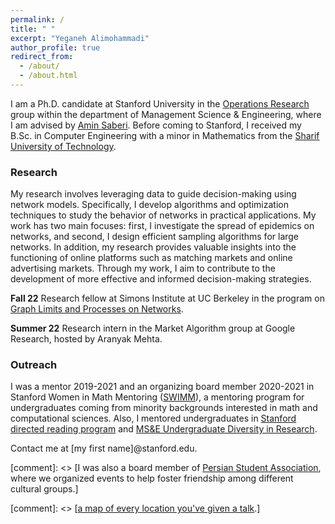 ```yaml
---
permalink: /
title: " "
excerpt: "Yeganeh Alimohammadi"
author_profile: true
redirect_from: 
  - /about/
  - /about.html
---
```


I am a Ph.D. candidate at Stanford University in the  [Operations Research](https://or.stanford.edu/) group within the department of Management Science & Engineering, where I am advised by [Amin Saberi](http://stanford.edu/~saberi/). 
Before coming to Stanford, I received my B.Sc. in Computer Engineering with a minor in Mathematics from the [Sharif University of Technology](http://www.en.sharif.edu/).




### Research

My research involves leveraging data to guide decision-making using network models. Specifically, I develop algorithms and optimization techniques to study the behavior of networks in practical applications. My work has two main focuses: first, I investigate the spread of epidemics on networks, and second, I design efficient sampling algorithms for large networks. In addition, my research provides valuable insights into the functioning of online platforms such as matching markets and online advertising markets. Through my work, I aim to contribute to the development of more effective and informed decision-making strategies.




**Fall 22**  Research fellow at Simons Institute at UC Berkeley in the program on [Graph Limits and Processes on Networks](https://simons.berkeley.edu/programs/graph2022).

**Summer 22**  Research intern in the Market Algorithm group at Google Research, hosted by Aranyak Mehta.

### Outreach
I was a mentor 2019-2021 and an organizing board member 2020-2021  in Stanford Women in Math Mentoring ([SWIMM](http://swimm.stanford.edu/)), a mentoring program for undergraduates coming from minority backgrounds interested in math and computational sciences. Also, I mentored undergraduates in [Stanford directed reading program]() and [MS&E Undergraduate Diversity in Research](https://sites.google.com/stanford.edu/msande-inclusion/diversity-in-research?authuser=0). 


Contact me at \[my first name\]@stanford.edu.

 [comment]: <> [I was also a board member of [Persian Student Association](https://psa.stanford.edu/), where we organized events to help foster friendship among different cultural groups.]

 [comment]: <> [[a map of every location you've given a talk](https://academicpages.github.io/talkmap.html).]
